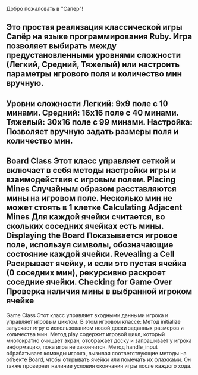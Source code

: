 Добро пожаловать в "Сапер"!

Это простая реализация классической игры Сапёр на языке программирования Ruby. Игра позволяет выбирать между предустановленными уровнями сложности (Легкий, Средний, Тяжелый) или настроить параметры игрового поля и количество мин вручную.
---
Уровни сложности
Легкий: 9x9 поле с 10 минами.
Средний: 16x16 поле с 40 минами.
Тяжелый: 30x16 поле с 99 минами.
Настройка: Позволяет вручную задать размеры поля и количество мин.
---
Board Class
Этот класс управляет сеткой и включает в себя методы настройки игры и взаимодействия с игровым полем.
Placing Mines
Случайным образом расставляются мины на игровом поле. Несколько мин не может стоять в 1 клетке
Calculating Adjacent Mines
Для каждой ячейки считается, во скольких соседних ячейках есть мины.
Displaying the Board
Показывается игровое поле, используя символы, обозначающие состояние каждой ячейки.
Revealing a Cell
Раскрывает ячейку, и если это пустая ячейка (0 соседних мин), рекурсивно раскроет соседние ячейки.
Checking for Game Over
Проверка наличия мины в выбранной игроком ячейке
---
Game Class
Этот класс управляет входными данными игрока и управляет игровым циклом.
В этом игровом классе:
Метод initialize запускает игру с использованием новой доски заданных размеров и количества мин.
Метод play содержит игровой цикл, который многократно очищает экран, отображает доску и запрашивает у игрока информацию, пока игра не закончится.
Метод handle_input обрабатывает команды игрока, вызывая соответствующие методы на объекте Board, чтобы открывать ячейки или помечать их флажками. Он также проверяет наличие условия окончания игры после каждого хода.
